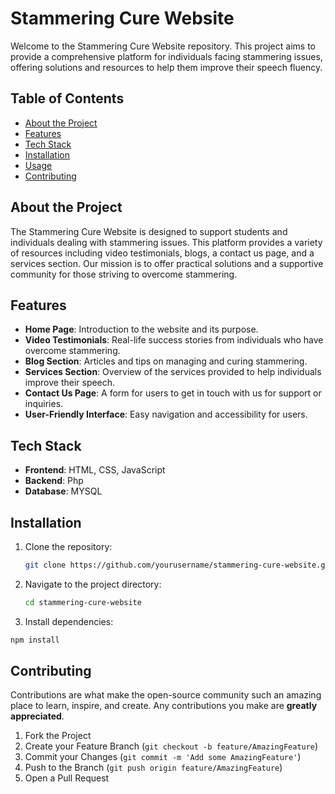 # Stammering Cure Website

Welcome to the Stammering Cure Website repository. This project aims to provide a comprehensive platform for individuals facing stammering issues, offering solutions and resources to help them improve their speech fluency.

## Table of Contents
- [About the Project](#about-the-project)
- [Features](#features)
- [Tech Stack](#tech-stack)
- [Installation](#installation)
- [Usage](#usage)
- [Contributing](#contributing)

## About the Project

The Stammering Cure Website is designed to support students and individuals dealing with stammering issues. This platform provides a variety of resources including video testimonials, blogs, a contact us page, and a services section. Our mission is to offer practical solutions and a supportive community for those striving to overcome stammering.

## Features

- **Home Page**: Introduction to the website and its purpose.
- **Video Testimonials**: Real-life success stories from individuals who have overcome stammering.
- **Blog Section**: Articles and tips on managing and curing stammering.
- **Services Section**: Overview of the services provided to help individuals improve their speech.
- **Contact Us Page**: A form for users to get in touch with us for support or inquiries.
- **User-Friendly Interface**: Easy navigation and accessibility for users.

## Tech Stack

- **Frontend**: HTML, CSS, JavaScript
- **Backend**: Php
- **Database**: MYSQL

## Installation

1. Clone the repository:
   ```sh
   git clone https://github.com/yourusername/stammering-cure-website.git


2. Navigate to the project directory:
   ```sh
   cd stammering-cure-website

3. Install dependencies:
  ```sh
  npm install
```

## Contributing

Contributions are what make the open-source community such an amazing place to learn, inspire, and create. Any contributions you make are **greatly appreciated**.

1. Fork the Project
2. Create your Feature Branch (`git checkout -b feature/AmazingFeature`)
3. Commit your Changes (`git commit -m 'Add some AmazingFeature'`)
4. Push to the Branch (`git push origin feature/AmazingFeature`)
5. Open a Pull Request


